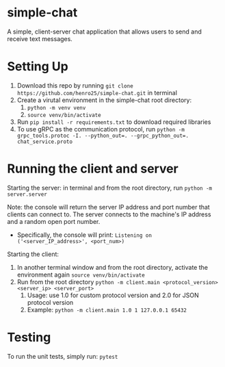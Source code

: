 # simple-chat
A simple, client-server chat application that allows users to send and receive text messages.

# Setting Up
1. Download this repo by running `git clone https://github.com/henro25/simple-chat.git` in terminal
2. Create a virutal environment in the simple-chat root directory:
   1. `python -m venv venv`
   2. `source venv/bin/activate`
3. Run `pip install -r requirements.txt` to download required libraries
4. To use gRPC as the communication protocol, run `python -m grpc_tools.protoc -I. --python_out=. --grpc_python_out=. chat_service.proto`

# Running the client and server

Starting the server: in terminal and from the root directory, run `python -m server.server`

Note: the console will return the server IP address and port number that clients can connect to. The server connects to the machine's IP address and a random open port number.
- Specifically, the console will print: `Listening on ('<server_IP_address>', <port_num>)`

Starting the client: 

1. In another terminal window and from the root directory, activate the environment again `source venv/bin/activate`
2. Run from the root directory `python -m client.main <protocol_version> <server_ip> <server_port>`
   1. Usage: use 1.0 for custom protocol version and 2.0 for JSON protocol version
   2. Example: `python -m client.main 1.0 1 127.0.0.1 65432`

# Testing
To run the unit tests, simply run: `pytest`
